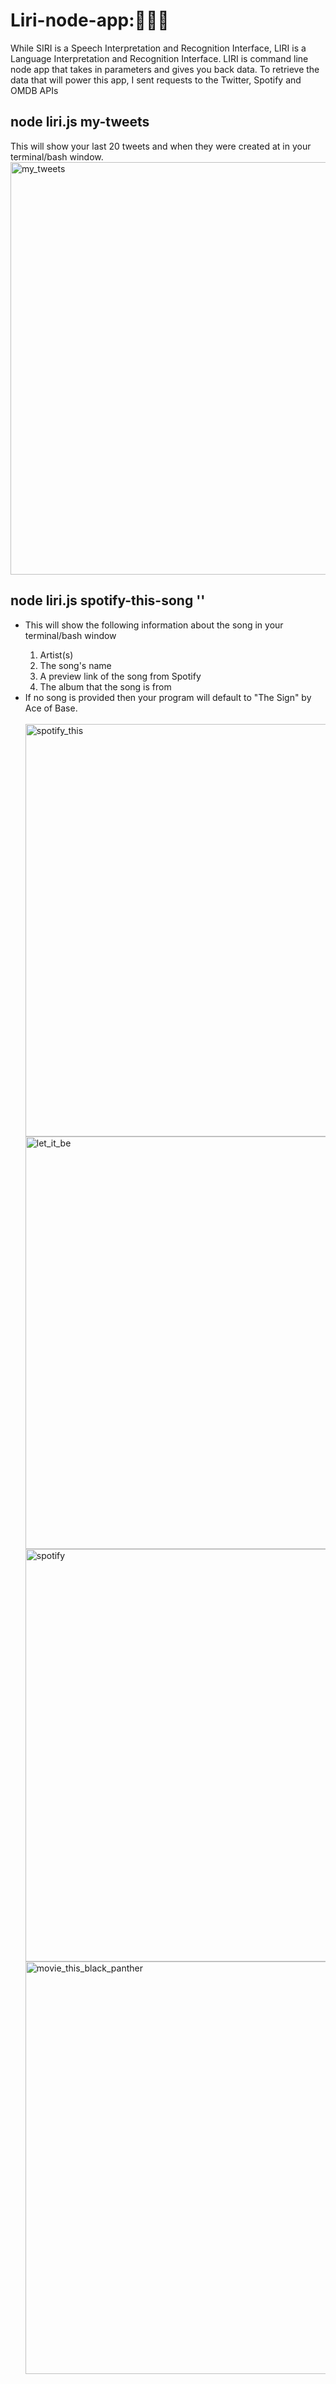 # Liri-node-app::thought_balloon::movie_camera::musical_score:
While SIRI is a Speech Interpretation and Recognition Interface, LIRI is a Language Interpretation and Recognition Interface. LIRI is command line node app that takes in parameters and gives you back data.
To retrieve the data that will power this app, I sent requests to the Twitter, Spotify and OMDB APIs
<br>
<h2>node liri.js my-tweets</h2>
This will show your last 20 tweets and when they were created at in your terminal/bash window.
<img width="660" alt="my_tweets" src="https://user-images.githubusercontent.com/22462010/42546155-134e0e74-848a-11e8-904c-93011b384fe6.png">
<br>
<h2>node liri.js spotify-this-song '<song name here>'</h2>
<ul>
<li>This will show the following information about the song in your terminal/bash window</li>
<ol>
<li>Artist(s)</li>
<li>The song's name</li>
<li>A preview link of the song from Spotify</li>
<li>The album that the song is from</li>
</ol>
<li>If no song is provided then your program will default to "The Sign" by Ace of Base.</li>
<br>
<img width="660" alt="spotify_this" src="https://user-images.githubusercontent.com/22462010/42546169-1dfe106c-848a-11e8-8757-06530b8262ea.png">
<br>
<img width="660" alt="let_it_be" src="https://user-images.githubusercontent.com/22462010/42546475-8164ff2a-848b-11e8-8b57-61ccfb19a16d.png">
<br>
<img width="660" alt="spotify" src="https://user-images.githubusercontent.com/22462010/42546162-1ad34a2e-848a-11e8-8754-99edeb6ce84b.png">
<br>
<img width="660" alt="movie_this_black_panther" src="https://user-images.githubusercontent.com/22462010/42546173-22537d0a-848a-11e8-873b-ee9fb9192c97.png">
